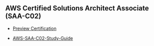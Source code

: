 ## AWS Certified Solutions Architect Associate (SAA-C02)

- [Preview Certification](https://verify.acloud.guru/A41409350E08)

- [AWS-SAA-C02-Study-Guide](https://github.com/fetian-debug/AWS-SAA-C02-Study-Guide)

